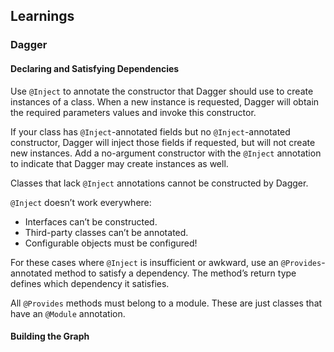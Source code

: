 ## Learnings

### Dagger

#### Declaring and Satisfying Dependencies

Use `@Inject` to annotate the constructor that Dagger should use to create instances of a class. When a new instance is
requested, Dagger will obtain the required parameters values and invoke this constructor.

If your class has `@Inject`-annotated fields but no `@Inject`-annotated constructor, Dagger will inject those fields if requested,
but will not create new instances. Add a no-argument constructor with the `@Inject` annotation to indicate that Dagger may
create instances as well.

Classes that lack `@Inject` annotations cannot be constructed by Dagger.

`@Inject` doesn’t work everywhere:

* Interfaces can’t be constructed.
* Third-party classes can’t be annotated.
* Configurable objects must be configured!

For these cases where `@Inject` is insufficient or awkward, use an `@Provides`-annotated method to satisfy a dependency.
The method’s return type defines which dependency it satisfies.

All `@Provides` methods must belong to a module. These are just classes that have an `@Module` annotation.

#### Building the Graph